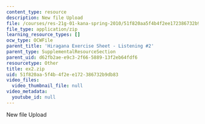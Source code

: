 ```yaml
---
content_type: resource
description: New file Upload
file: /courses/res-21g-01-kana-spring-2010/51f820aa5f4b4f2ee172386732b9db83_EX2.zip
file_type: application/zip
learning_resource_types: []
ocw_type: OCWFile
parent_title: 'Hiragana Exercise Sheet - Listening #2'
parent_type: SupplementalResourceSection
parent_uid: d62fb2ae-e9c3-2f66-5889-13f2eb64fdf6
resourcetype: Other
title: ex2.zip
uid: 51f820aa-5f4b-4f2e-e172-386732b9db83
video_files:
  video_thumbnail_file: null
video_metadata:
  youtube_id: null
---
```

New file Upload

